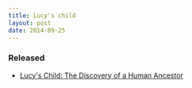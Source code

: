 ```yaml
---
title: Lucy's child
layout: post
date: 2014-09-25
---
```


### Released
- [Lucy's Child: The Discovery of a Human Ancestor][1]

[1]: http://www.bookcrossing.com/journal/12859591/
